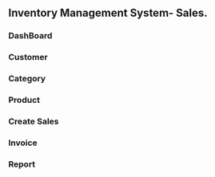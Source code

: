 ## Inventory Management System- Sales.

### DashBoard
### Customer
### Category
### Product
### Create Sales
### Invoice 
### Report 
